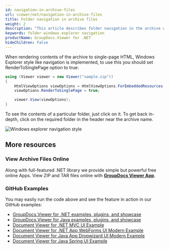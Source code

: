 ```yaml
---
id: navigation-in-archive-files
url: viewer/net/navigation-in-archive-files
title: Folder navigation in archive files
weight: 2
description: "This article describes folder navigation in the archive with GroupDocs.Viewer within your .NET applications."
keywords: folder windows explorer navigation
productName: GroupDocs.Viewer for .NET
hideChildren: False
---
```

When rendering contents of the archive to single-page HTML, Windows Explorer style like navigation is implemented, to use this you should set RenderToSinglePage option to true:

```csharp
using (Viewer viewer = new Viewer("sample.zip"))
{
    HtmlViewOptions viewOptions = HtmlViewOptions.ForEmbeddedResources();
    viewOptions.RenderToSinglePage = true;

    viewer.View(viewOptions);
}
```

To see the contents of a particular folder, just click on it. To get back in-depth, click on the required folder in the header near the archive name.

![Windows explorer navigation style](viewer/net/images/navigation-in-archive-files/navigation.gif)

## More resources

### View Archive Files Online

Along with full-featured .NET library we provide simple but powerful free online Apps.
View ZIP and TAR files online with **[GroupDocs Viewer App](https://products.groupdocs.app/viewer/archive)**.

### GitHub Examples

You may easily run the code above and see the feature in action in our GitHub examples:

* [GroupDocs.Viewer for .NET examples, plugins, and showcase](https://github.com/groupdocs-viewer/GroupDocs.Viewer-for-.NET)
* [GroupDocs.Viewer for Java examples, plugins, and showcase](https://github.com/groupdocs-viewer/GroupDocs.Viewer-for-Java)
* [Document Viewer for .NET MVC UI Example](https://github.com/groupdocs-viewer/GroupDocs.Viewer-for-.NET-MVC)
* [Document Viewer for .NET App WebForms UI Modern Example](https://github.com/groupdocs-viewer/GroupDocs.Viewer-for-.NET-WebForms)
* [Document Viewer for Java App Dropwizard UI Modern Example](https://github.com/groupdocs-viewer/GroupDocs.Viewer-for-Java-Dropwizard)
* [Document Viewer for Java Spring UI Example](https://github.com/groupdocs-viewer/GroupDocs.Viewer-for-Java-Spring)
